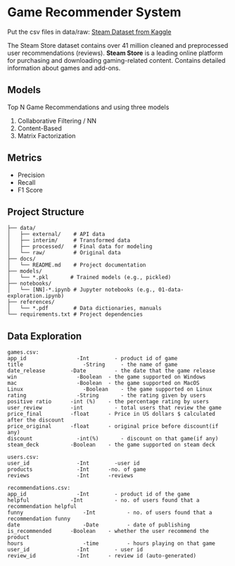 # Game Recommender System
Put the csv files in data/raw: [Steam Dataset from Kaggle](https://www.kaggle.com/datasets/antonkozyriev/game-recommendations-on-steam)

The Steam Store dataset contains over 41 million cleaned and preprocessed user recommendations (reviews).
**Steam Store** is a leading online platform for purchasing and downloading gaming-related content. 
Contains detailed information about games and add-ons.

## Models
Top N Game Recommendations and using three models 
1. Collaborative Filtering / NN 
2. Content-Based			 
3. Matrix Factorization

## Metrics
* Precision
* Recall
* F1 Score


## Project Structure

```
├── data/
│   ├── external/    # API data
│   ├── interim/     # Transformed data
│   ├── processed/   # Final data for modeling
│   └── raw/         # Original data
├── docs/
│   └── README.md    # Project documentation
├── models/
│   └── *.pkl       # Trained models (e.g., pickled)
├── notebooks/
│   └── [NN]-*.ipynb # Jupyter notebooks (e.g., 01-data-exploration.ipynb)
├── references/
│   └── *.pdf        # Data dictionaries, manuals
└── requirements.txt # Project dependencies
```

## Data Exploration
```
games.csv:
app_id			      -Int		  - product id of game 
title			        -String		- the name of game
date_release	    -Date		  - the date that the game release
win			          -Boolean	- the game supported on Windows 
mac			          -Boolean	- the game supported on MacOS
Linux			        -Boolean	- the game supported on Linux
rating			      -String		- the rating given by users
positive ratio		-int (%)	- the percentage rating by users
user_review		    -int		  - total users that review the game
price_final		    -float		- Price in US dollars $ calculated after the discount
price_original		-float		- original price before discount(if any)
discount		      -int(%)		- discount on that game(if any)
steam_deck		    -Boolean	- the game supported on steam deck

users.csv:
user_id			      -Int		  -user id
products		      -Int	  	-no. of game 
reviews			      -Int	  	-reviews

recommendations.csv:
app_id			      -Int 		  - product id of the game
helpful		      	-Int		  - no. of users found that a recommendation helpful
funny			        -Int		  - no. of users found that a recommendation funny
date			        -Date		  - date of publishing
is_recommended		-Boolean	- whether the user recommend the product
hours			        -time		  - hours playing on that game
user_id			      -Int		  - user id
review_id		      -Int	  	- review id (auto-generated)

```
